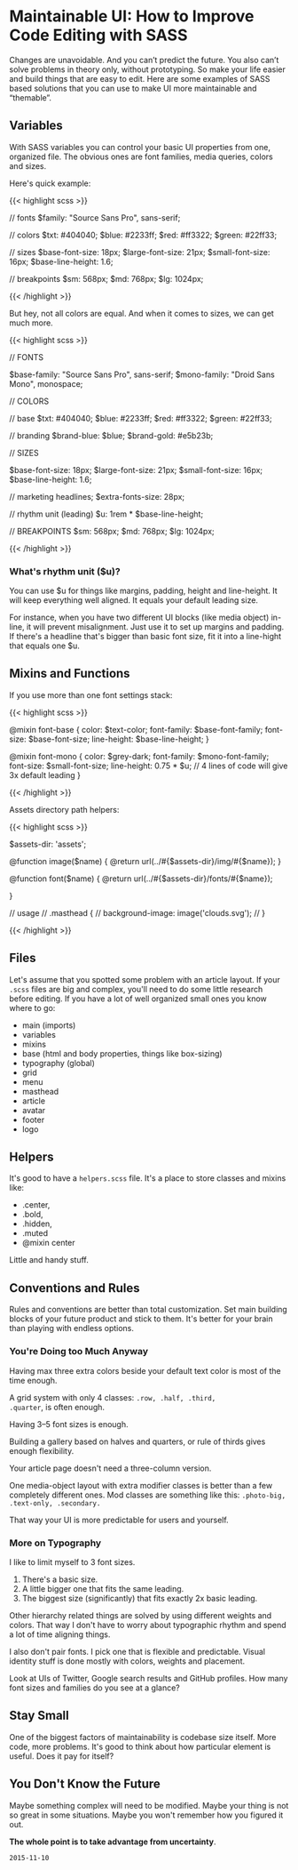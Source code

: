 # Maintainable UI: How to Improve Code Editing with SASS

Changes are unavoidable. And you can’t predict the future.
You also can’t solve problems in theory only, without prototyping.
So make your life easier and build things that are easy to edit.
Here are some examples of SASS based solutions that you can use to make UI more maintainable and “themable”.

## Variables

With SASS variables you can control your basic UI properties from one, organized file.
The obvious ones are font families, media queries, colors and sizes.

Here's quick example:

{{< highlight scss >}}

// fonts
$family:           "Source Sans Pro", sans-serif;

// colors
$txt:              #404040;
$blue:             #2233ff;
$red:              #ff3322;
$green:            #22ff33;

// sizes
$base-font-size:   18px;
$large-font-size:  21px;
$small-font-size:  16px;
$base-line-height: 1.6;

// breakpoints
$sm:               568px;
$md:               768px;
$lg:               1024px;

{{< /highlight >}}

But hey, not all colors are equal. And when it comes to sizes, we can get much more.

{{< highlight scss >}}

// FONTS

$base-family:           "Source Sans Pro", sans-serif;
$mono-family:           "Droid Sans Mono", monospace;

// COLORS

// base
$txt:              #404040;
$blue:             #2233ff;
$red:              #ff3322;
$green:            #22ff33;

// branding
$brand-blue:       $blue;
$brand-gold:       #e5b23b;

// SIZES

$base-font-size:   18px;
$large-font-size:  21px;
$small-font-size:  16px;
$base-line-height: 1.6;

// marketing headlines;
$extra-fonts-size: 28px;

// rhythm unit (leading)
$u:                1rem * $base-line-height;

// BREAKPOINTS
$sm:               568px;
$md:               768px;
$lg:               1024px;

{{< /highlight >}}

### What's rhythm unit ($u)?

You can use $u for things like margins, padding, height and  line-height.
It will keep everything well aligned. It equals your default leading size.

For instance, when you have two different UI blocks (like media object) in-line,
it will prevent misalignment.
Just use it to set up margins and padding.
If there's a headline that's bigger than basic font size,
fit it into a line-hight that equals one $u.

## Mixins and Functions

If you use more than one font settings stack:

{{< highlight scss >}}

@mixin font-base {
  color: $text-color;
  font-family: $base-font-family;
  font-size:  $base-font-size;
  line-height: $base-line-height;
}

@mixin font-mono {
  color: $grey-dark;
  font-family: $mono-font-family;
  font-size: $small-font-size;
  line-height: 0.75 * $u;
  // 4 lines of code will give 3x default leading
}

{{< /highlight >}}

Assets directory path helpers:

{{< highlight scss >}}

$assets-dir: 'assets';

@function image($name) {
  @return url(../#{$assets-dir}/img/#{$name});
}

@function font($name) {
  @return url(../#{$assets-dir}/fonts/#{$name});

}

// usage
// .masthead {
//   background-image: image('clouds.svg');
// }

{{< /highlight >}}

## Files

Let's assume that you spotted some problem with an article layout.
If your <code>.scss</code> files are big and complex, you'll need to do some little research before editing.
If you have a lot of well organized small ones you know where to go:

- main (imports)
- variables
- mixins
- base (html and body properties, things like box-sizing)
- typography (global)
- grid
- menu
- masthead
- article
- avatar
- footer
- logo

## Helpers

It's good to have a <code>helpers.scss</code> file. It's a place to store classes and mixins like:

- .center,
- .bold,
- .hidden,
- .muted
- @mixin center

Little and handy stuff.

## Conventions and Rules

Rules and conventions are better than total customization.
Set main building blocks of your future product and stick to them.
It's better for your brain than playing with endless options.

### You're Doing too Much Anyway

Having max three extra colors beside your default text color is most of the time enough.

A grid system with only 4 classes: <code>.row, .half, .third, .quarter</code>, is often enough.

Having 3–5 font sizes is enough.

Building a gallery based on halves and quarters, or rule of thirds gives enough flexibility.

Your article page doesn't need a three-column version.

One media-object layout with extra modifier classes is better than a few completely different ones.
Mod classes are something like this: <code>.photo-big,
.text-only, .secondary.</code>

That way your UI is more predictable for users and yourself.

### More on Typography

I like to limit myself to 3 font sizes.

1. There's a basic size.
2. A little bigger one that fits the same leading.
3. The biggest size (significantly) that fits exactly 2x basic leading.

Other hierarchy related things are solved by using different weights and colors.
That way I don't have to worry about typographic rhythm and spend a lot of time aligning things.

I also don't pair fonts. I pick one that is flexible and predictable.
Visual identity stuff is done mostly with colors, weights and placement.

Look at UIs of Twitter, Google search results and GitHub profiles. How many font sizes and families do you see at a glance?

## Stay Small

One of the biggest factors of maintainability is codebase size itself.
More code, more problems.
It's good to think about how particular element is useful.
Does it pay for itself?

## You Don't Know the Future

Maybe something complex will need to be modified.
Maybe your thing is not so great in some situations.
Maybe you won't remember how you figured it out.

**The whole point is to take advantage from uncertainty**.

`2015-11-10`
